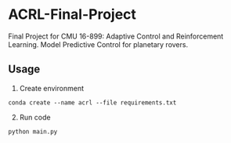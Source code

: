 # ACRL-Final-Project
Final Project for CMU 16-899: Adaptive Control and Reinforcement Learning. Model Predictive Control for planetary rovers.

## Usage
1. Create environment
```
conda create --name acrl --file requirements.txt
```

2. Run code
```
python main.py
```